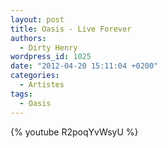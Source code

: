 ```yaml
---
layout: post
title: Oasis - Live Forever
authors:
  - Dirty Henry
wordpress_id: 1025
date: "2012-04-20 15:11:04 +0200"
categories:
  - Artistes
tags:
  - Oasis
---
```


{% youtube R2poqYvWsyU %}
